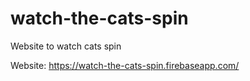 # watch-the-cats-spin

Website to watch cats spin

Website: https://watch-the-cats-spin.firebaseapp.com/
